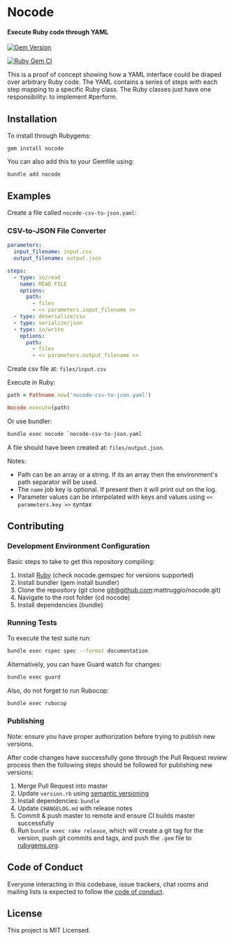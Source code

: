 # Nocode

#### Execute Ruby code through YAML

[![Gem Version](https://badge.fury.io/rb/nocode.svg)](https://badge.fury.io/rb/nocode)

[![Ruby Gem CI](https://github.com/mattruggio/nocode/actions/workflows/rubygem.yml/badge.svg)](https://github.com/mattruggio/nocode/actions/workflows/rubygem.yml)

This is a proof of concept showing how a YAML interface could be draped over arbitrary Ruby code.  The YAML contains a series of steps with each step mapping to a specific Ruby class.  The Ruby classes just have one responsibility: to implement #perform.

## Installation

To install through Rubygems:

````
gem install nocode
````

You can also add this to your Gemfile using:

````
bundle add nocode
````

## Examples

Create a file called `nocode-csv-to-json.yaml`:

### CSV-to-JSON File Converter

````yaml
parameters:
  input_filename: input.csv
  output_filename: output.json

steps:
  - type: io/read
    name: READ FILE
    options:
      path:
        - files
        - << parameters.input_filename >>
  - type: deserialize/csv
  - type: serialize/json
  - type: io/write
    options:
      path:
        - files
        - << parameters.output_filename >>
````

Create csv file at: `files/input.csv`

Execute in Ruby:

````ruby
path = Pathname.new('nocode-csv-to-json.yaml')

Nocode.execute(path)
````

Or use bundler:

````zsh
bundle exec nocode `nocode-csv-to-json.yaml
````

A file should have been created at: `files/output.json`.

Notes:

* Path can be an array or a string.  If its an array then the environment's path separator will be used.
* The `name` job key is optional.  If present then it will print out on the log.
* Parameter values can be interpolated with keys and values using `<< parameters.key >>` syntax



## Contributing

### Development Environment Configuration

Basic steps to take to get this repository compiling:

1. Install [Ruby](https://www.ruby-lang.org/en/documentation/installation/) (check nocode.gemspec for versions supported)
2. Install bundler (gem install bundler)
3. Clone the repository (git clone git@github.com:mattruggio/nocode.git)
4. Navigate to the root folder (cd nocode)
5. Install dependencies (bundle)

### Running Tests

To execute the test suite run:

````bash
bundle exec rspec spec --format documentation
````

Alternatively, you can have Guard watch for changes:

````bash
bundle exec guard
````

Also, do not forget to run Rubocop:

````bash
bundle exec rubocop
````

### Publishing

Note: ensure you have proper authorization before trying to publish new versions.

After code changes have successfully gone through the Pull Request review process then the following steps should be followed for publishing new versions:

1. Merge Pull Request into master
2. Update `version.rb` using [semantic versioning](https://semver.org/)
3. Install dependencies: `bundle`
4. Update `CHANGELOG.md` with release notes
5. Commit & push master to remote and ensure CI builds master successfully
6. Run `bundle exec rake release`, which will create a git tag for the version, push git commits and tags, and push the `.gem` file to [rubygems.org](https://rubygems.org).

## Code of Conduct

Everyone interacting in this codebase, issue trackers, chat rooms and mailing lists is expected to follow the [code of conduct](https://github.com/mattruggio/nocode/blob/master/CODE_OF_CONDUCT.md).

## License

This project is MIT Licensed.
